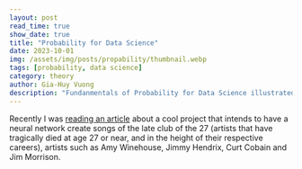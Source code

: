 ```yaml
---
layout: post
read_time: true
show_date: true
title: "Probability for Data Science"
date: 2023-10-01
img: /assets/img/posts/propability/thumbnail.webp
tags: [probability, data science]
category: theory
author: Gia-Huy Vuong
description: "Fundanmentals of Probability for Data Science illustrated with Python examples"
---
```

Recently I was [reading an article](https://www.rollingstone.com/music/music-features/nirvana-kurt-cobain-ai-song-1146444/) about a cool project that intends to have a neural network create songs of the late club of the 27 (artists that have tragically died at age 27 or near, and in the height of their respective careers), artists such as Amy Winehouse, Jimmy Hendrix, Curt Cobain and Jim Morrison.
